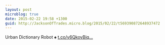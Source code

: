 ```yaml
---
layout: post
microblog: true
date: 2015-02-22 19:58 +1300
guid: http://JacksonOfTrades.micro.blog/2015/02/22/t569390872648937472.html
---
```

Urban Dictionary Robot ♠ [t.co/y6QkoyBiq...](http://t.co/y6QkoyBiqU)

